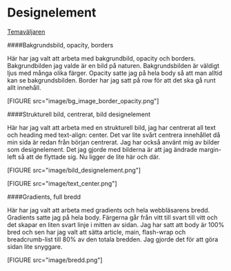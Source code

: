 Designelement
==================


[Temaväljaren](theme-selector)

####Bakgrundsbild, opacity, borders

Här har jag valt att arbeta med bakgrundbild, opacity och borders. Bakgrundbilden jag valde
är en bild på naturen. Bakgrundsbilden är väldigt ljus med många olika färger. Opacity satte
jag på hela body så att man alltid kan se bakgrundsbilden. Border har jag satt på row för att
det ska gå runt allt innehåll. 

[FIGURE src="image/bg_image_border_opacity.png"]

####Strukturell bild, centrerat, bild designelement

Här har jag valt att arbeta med en strukturell bild, jag har centrerat all text och heading med
text-align: center. Det var lite svårt centrera innehållet då min sida är redan från början centrerat.
Jag har också använt mig av bilder som designelement. Det jag gjorde med bilderna är att jag ändrade
margin-left så att de flyttade sig. Nu ligger de lite här och där.

[FIGURE src="image/bild_designelement.png"]

[FIGURE src="image/text_center.png"]


####Gradients, full bredd

Här har jag valt att arbeta med gradients och hela webbläsarens bredd. Gradients satte jag
på hela body. Färgerna går från vitt till svart till vitt och det skapar en liten svart linje i
mitten av sidan. Jag har satt att body är 100% bred och sen har jag valt att sätta article, main,
flash-wrap och breadcrumb-list till 80% av den totala bredden. Jag gjorde det för att göra sidan
 lite snyggare.
 
 [FIGURE src="image/bredd.png"]